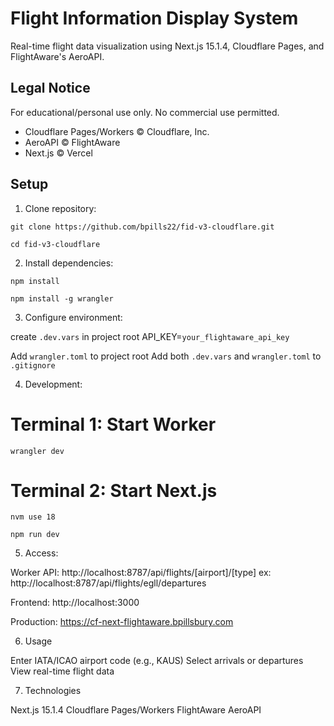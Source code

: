 # Flight Information Display System

Real-time flight data visualization using Next.js 15.1.4, Cloudflare Pages, and FlightAware's AeroAPI.

## Legal Notice
For educational/personal use only. No commercial use permitted.
- Cloudflare Pages/Workers © Cloudflare, Inc.
- AeroAPI © FlightAware
- Next.js © Vercel

## Setup

1. Clone repository:

`git clone https://github.com/bpills22/fid-v3-cloudflare.git`

`cd fid-v3-cloudflare`

2. Install dependencies:

`npm install`

`npm install -g wrangler`

3. Configure environment:

create `.dev.vars` in project root
API_KEY=`your_flightaware_api_key`

Add `wrangler.toml` to project root
Add both `.dev.vars` and `wrangler.toml` to `.gitignore`

4. Development:

# Terminal 1: Start Worker
`wrangler dev`

# Terminal 2: Start Next.js
`nvm use 18`

`npm run dev`

5. Access:

Worker API: http://localhost:8787/api/flights/[airport]/[type]  ex: http://localhost:8787/api/flights/egll/departures

Frontend: http://localhost:3000

Production: https://cf-next-flightaware.bpillsbury.com

6. Usage

Enter IATA/ICAO airport code (e.g., KAUS)
Select arrivals or departures
View real-time flight data

7. Technologies

Next.js 15.1.4
Cloudflare Pages/Workers
FlightAware AeroAPI
